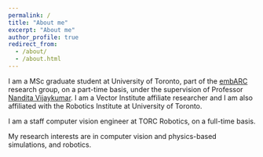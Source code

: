 ```yaml
---
permalink: /
title: "About me"
excerpt: "About me"
author_profile: true
redirect_from: 
  - /about/
  - /about.html
---
```


I am a MSc graduate student at University of Toronto, part of the [embARC](https://nandita-research-website-tan.vercel.app/) research group, on a part-time basis, under the supervision of Professor [Nandita Vijaykumar](https://www.cs.toronto.edu/~nandita/). I am a Vector Institute affiliate researcher and I am also affiliated with the Robotics Institute at University of Toronto.

I am a staff computer vision engineer at TORC Robotics, on a full-time basis.

My research interests are in computer vision and physics-based simulations, and robotics.

